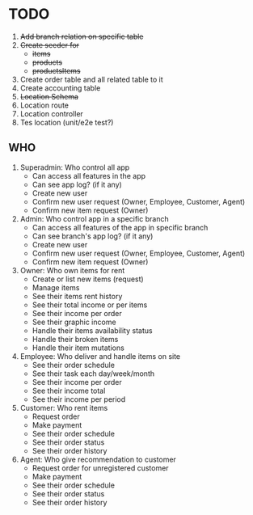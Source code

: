 # TODO

1. ~~Add branch relation on specific table~~
2. ~~Create seeder for~~
    - ~~items~~
    - ~~products~~
    - ~~productsItems~~
3. Create order table and all related table to it
4. Create accounting table
5. ~~Location Schema~~
6. Location route
7. Location controller
8. Tes location (unit/e2e test?)

## WHO

1. Superadmin: Who control all app
   - Can access all features in the app
   - Can see app log? (if it any)
   - Create new user
   - Confirm new user request (Owner, Employee, Customer, Agent)
   - Confirm new item request (Owner)
2. Admin: Who control app in a specific branch
   - Can access all features of the app in specific branch
   - Can see branch's app log? (if it any)
   - Create new user
   - Confirm new user request (Owner, Employee, Customer, Agent)
   - Confirm new item request (Owner)
3. Owner: Who own items for rent
   - Create or list new items (request)
   - Manage items
   - See their items rent history
   - See their total income or per items
   - See their income per order
   - See their graphic income
   - Handle their items availability status
   - Handle their broken items
   - Handle their item mutations
4. Employee: Who deliver and handle items on site
   - See their order schedule
   - See their task each day/week/month
   - See their income per order
   - See their income total
   - See their income per period
5. Customer: Who rent items
   - Request order
   - Make payment
   - See their order schedule
   - See their order status
   - See their order history
6. Agent: Who give recommendation to customer
   - Request order for unregistered customer
   - Make payment
   - See their order schedule
   - See their order status
   - See their order history
